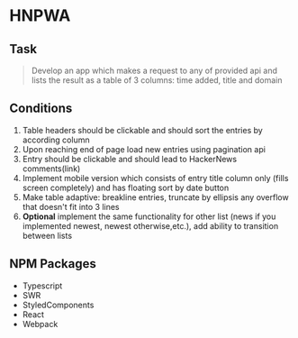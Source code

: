 # HNPWA

## Task

> Develop an app which makes a request to any of provided api and lists the result as a table of 3 columns:
> time added, title and domain

## Сonditions

1. Table headers should be clickable and should sort the entries by according column
2. Upon reaching end of page load new entries using pagination api
3. Entry should be clickable and should lead to HackerNews comments(link)
4. Implement mobile version which consists of entry title column only (fills screen completely) and has floating sort by date button
5. Make table adaptive: breakline entries, truncate by ellipsis any overflow that doesn't fit into 3 lines
6. **Optional** implement the same functionality for other list (news if you implemented newest, newest otherwise,etc.), add ability to transition between lists

## NPM Packages

- Typescript
- SWR
- StyledComponents
- React
- Webpack

